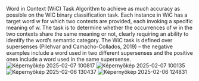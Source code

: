 Word in Context (WiC) Task
Algorithm to achieve as much accuracy as possible on the WiC
binary classification task. Each instance in WiC
has a target word w for which two contexts are
provided, each invoking a specific meaning of w.
The task is to determine whether the occurrences
of w in the two contexts share the same meaning
or not, clearly requiring an ability to identify the
word’s semantic category. The WiC task is defined
over supersenses (Pilehvar and Camacho-Collados,
2019) – the negative examples include a word used
in two different supersenses and the positive ones
include a word used in the same supersense.
![Képernyőkép 2025-02-07 100817](https://github.com/user-attachments/assets/859430d9-fdf5-477d-b622-d7a8accf66b8)
![Képernyőkép 2025-02-07 100135](https://github.com/user-attachments/assets/16b34765-d2e9-4cec-86f1-2fe7893d9164)
![Képernyőkép 2025-02-06 130437](https://github.com/user-attachments/assets/fc90f943-90da-4528-8856-9ace89743575)
![Képernyőkép 2025-02-06 124831](https://github.com/user-attachments/assets/1c0691c6-2bb7-4cdf-a1be-06793b9c09b3)
